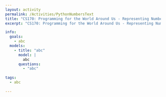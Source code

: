 ```yaml
---
layout: activity
permalink: /Activities/PythonNumbersText
title: "CS170: Programming for the World Around Us - Representing Numbers and Text with Python"
excerpt: "CS170: Programming for the World Around Us - Representing Numbers and Text with Python"

info:
  goals: 
    - abc
  models:
    - title: "abc"
      model: |
        abc
      questions: 
        - "abc"
        
tags:
  - abc
  
---
```


